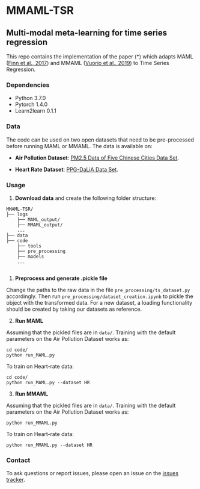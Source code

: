 # MMAML-TSR
## Multi-modal meta-learning for time series regression

This repo contains the implementation of the paper (\*) which adapts MAML ([Finn et al., 2017](https://arxiv.org/pdf/1703.03400.pdf)) and MMAML ([Vuorio et al., 2019](https://arxiv.org/pdf/1910.13616.pdf)) to Time Series Regression. 

### Dependencies

* Python 3.7.0
* Pytorch 1.4.0
* Learn2learn 0.1.1

### Data

The code can be used  on two open datasets that need to be pre-processed before running MAML or MMAML. The data is available on:

* **Air Pollution Dataset**: [PM2.5 Data of Five Chinese Cities Data Set](https://archive.ics.uci.edu/ml/datasets/PM2.5+Data+of+Five+Chinese+Cities). 

* **Heart Rate Dataset**: [PPG-DaLiA Data Set](https://archive.ics.uci.edu/ml/datasets/PPG-DaLiA).

### Usage
1. **Download data** and create the following folder structure:

```shell
MMAML-TSR/
├── logs
	├── MAML_output/ 
	├── MMAML_output/
	...
├── data
├── code
	├── tools
	├── pre_processing
	├── models
	...


```


1. **Preprocess and generate .pickle file**

Change the paths to the raw data in the file `pre_processing/ts_dataset.py` accordingly.  Then run `pre_processing/dataset_creation.ipynb` to pickle the object with the transformed data. For a new dataset, a loading functionality should be created by taking our datasets as reference.

2. **Run MAML**

Assuming that the pickled files are in `data/`. Training with the default parameters on the Air Pollution Dataset works as:

```shell
cd code/
python run_MAML.py
```

To train on Heart-rate data:

```shell
cd code/
python run_MAML.py --dataset HR
```


3. **Run MMAML**

Assuming that the pickled files are in `data/`. Training with the default parameters on the Air Pollution Dataset works as:

```shell
python run_MMAML.py
```

To train on Heart-rate data:

```shell
python run_MMAML.py --dataset HR
```

### Contact
To ask questions or report issues, please open an issue on the [issues tracker](https://github.com/sebastianpinedaar/MMAML-TSR/issues).



